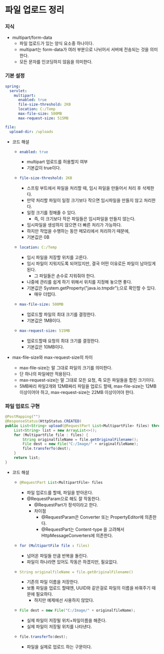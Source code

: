 # 파일 업로드 정리

### 지식

- multipart/form-data
  - 파일 업로드가 있는 양식 요소중 하나이다.
  - multipart는 form-data가 여러 부분으로 나뉘어서 서버에 전송되는 것을 의미한다.
  - 모든 문자를 인코딩하지 않음을 의미한다.

### 기본 설정

``` yaml
spring:
  servlet:
    multipart:
      enabled: true
      file-size-threshold: 2KB
      location: C:/Temp
      max-file-size: 500MB
      max-request-size: 515MB

file:
  upload-dir: /uploads
```

- 코드 해설

  - ``` yaml
    enabled: true
    ```

    - multipart 업로드를 허용할지 여부
    - 기본값이 true이다.

  - ```yaml
    file-size-threshold: 2KB
    ```

    - 스프링 부트에서 파일을 처리할 때, 임시 파일을 만들어서 처리 후 삭제한다.
    - 만약 처리할 파일이 일정 크기보다 작으면 임시파일을 만들지 않고 처리한다.
    - 일정 크기를 정해줄 수 있다.
      - 즉, 이 크기보다 작은 파일들은 임시파일을 만들지 않는다.
    - 임시파일을 생성하지 않으면 더 빠른 처리가 가능하다.
    - 하지만 작업을 수행하는 동안 메모리에서 처리하기 때문에, 
    - 기본값은 0B

  - ```yaml
    location: C:/Temp
    ```

    - 임시 파일을 저장할 위치를 고른다.
    - 임시 파일이 지워지도록 되어있지만, 결국 어떤 이유로든 파일이 남아있게 된다.
      - 그 파일들은 손수로 지워줘야 한다.
    - 나중에 관리를 쉽게 하기 위해서 위치를 지정해 놓으면 좋다.
    - 기본값은 System.getProperty("java.io.tmpdir");으로 확인할 수 있다.
      - 매우 더럽다.

  - ```yaml
    max-file-size: 500MB
    ```

    - 업로드할 파일의 최대 크기를 결정한다.
    - 기본값은 1MB이다.

  - ``` yaml
    max-request-size: 515MB
    ```

    - 업로드할때 요청의 최대 크기를 결정한다.
    - 기본값은 10MB이다.

- max-file-size와 max-request-size의 차이

  - max-file-size는 말 그대로 파일의 크기를 의미한다.
  - 단 하나의 파일에만 적용된다.
  - max-request-size는 말 그대로 모든 요청, 즉 모든 파일들을 합친 크기이다.
  - 5MB짜리 파일2개와 12MB짜리 파일을 업로드 할때, max-file-size는 12MB 이상이어야 하고, max-request-size는 22MB 이상이어야 한다.

### 파일 업로드 구현

``` java
@PostMapping("")
@ResponseStatus(HttpStatus.CREATED)
public List<String> upload(@RequestPart List<MultipartFile> files) throws Exception {
	List<String> list = new ArrayList<>();
	for (MultipartFile file : files) {
		String originalfileName = file.getOriginalFilename();
		File dest = new File("C:/Image/" + originalfileName);
		file.transferTo(dest);
	}
	return list;
}
```

- 코드 해설

  - ``` java
    @RequestPart List<MultipartFile> files
    ```

    - 파일 업로드를 할때, 파일을 받아온다.
    - @RequestParam으로 해도 잘 작동한다.
      - @RequestPart가 정석이라고 한다.
      - 차이점
        - @RequestParam은 Converter 또는 PropertyEditor에 의존한다.
        - @RequestPart는 Content-type 을 고려해서 HttpMessageConverters에 의존한다.

  - ``` yaml
    for (MultipartFile file : files)
    ```

    - 넘어온 파일들 만큼 반복을 돌린다.
    - 파일이 하나라면 있어도 작동은 하겠지만, 필요없다.

  - ``` yaml
    String originalfileName = file.getOriginalFilename()
    ```

    - 기존의 파일 이름을 저장한다.
    - 보통 파일을 업로드 할때엔, UUID와 같은걸로 파일의 이름을 바꿔주기 때문에 필요하다.
      - 하지만 예제에선 사용하지 않았다.

  - ``` java
    File dest = new File("C:/Image/" + originalfileName);
    ```

    - 실제 파일이 저장될 위치+파일이름을 해준다.
    - 실제 파일이 저장될 위치를 나타낸다.

  - ``` java
    file.transferTo(dest);
    ```

    - 파일을 실제로 업로드 하는 구문이다.